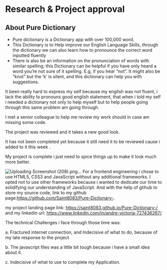 # Research & Project approval
## About Pure Dictionary

- Pure dictionary is a Dictionary app with over 100,000 word.
- This Dictionary is to Help improve our English Language Skills,  through the dictionary we can also learn how to pronounce the correct word inputted fluently 
- There is also be an information on the pronunciation of words with similar spelling; this Dictionary can be helpful if you have only heard a word you’re not sure of it spelling.  E.g, if you hear “not”. It might also be “knot” but the ‘k’ is silent, and this dictionary  can help you with suggestions.


It been really hard to express my self because my english was not fluent, i lack the ability to pronouns good english statement, that when i told my self i needed a dictionary not only to help myself but to help people going through this same problem am going through.

I met a senior colleague to help me review my work should in case am missing some code.

The project was reviewed and it takes a new good look.

It has not been completed yet because it still need it to be reviewed cause i added to it this week .

My project is complete i just need to spice things up to make it look much more better.

![Uploading Screenshot (208).png…]()
For a frontend engineering i chose to use HTML5, CSS3 and JavaScript without any additional frameworks. I opted not to use other frameworks because i wanted to dedicate our time to solidifying our understanding of JavaScript. And with the help of gtihub to store my source code, link to my github page:https://github.com/Saint8083/Pure-Dictionary-.

my project landing page link: https://saint8083.github.io/Pure-Dictionary-/ and my linkedin url: https://www.linkedin.com/in/andre-victoria-727436267/

The technical Challenges i face through those time was:

a. Fractured internet connection, and Indecisive of what to do, because of my late response to the project

b. The javascript files was a little bit tough because i have a small idea about it.

c. Indecisive of what to use to complete my Application.
